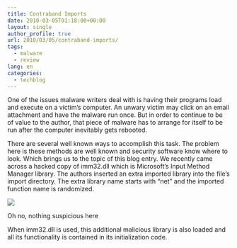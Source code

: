 ```yaml
---
title: Contraband Imports
date: 2010-03-05T01:18:00+00:00
layout: single
author_profile: true
url: 2010/03/05/contraband-imports/
tags:
  - malware
  - review
lang: en
categories: 
  - techblog
---
```

One of the issues malware writers deal with is having their programs load and execute on a victim’s computer. An unwary victim may click on an email attachment and have the malware run once. But in order to continue to be of value to the author, that piece of malware has to arrange for itself to be run after the computer inevitably gets rebooted.

There are several well known ways to accomplish this task. The problem here is these methods are well known and security software know where to look. Which brings us to the topic of this blog entry. We recently came across a hacked copy of imm32.dll which is Microsoft’s Input Method Manager library. The authors inserted an extra imported library into the file’s import directory. The extra library name starts with “net” and the imported function name is randomized.

[![](http://2.bp.blogspot.com/_vaUVXcmC3OI/S5BUwjgZPaI/AAAAAAAABKM/0lt5sBAKjOY/s640/imports1.jpg)](http://2.bp.blogspot.com/_vaUVXcmC3OI/S5BUwjgZPaI/AAAAAAAABKM/0lt5sBAKjOY/s1600-h/imports1.jpg)

Oh no, nothing suspicious here

When imm32.dll is used, this additional malicious library is also loaded and all its functionality is contained in its initialization code.